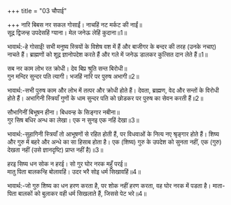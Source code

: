 +++
title = "03 चौपाई"

+++
नारि बिबस नर सकल गोसाईं। नाचहिं नट मर्कट की नाईं॥  
सूद्र द्विजन्ह उपदेसहिं ग्याना। मेल जनेऊ लेहिं कुदाना॥1॥  

भावार्थ:-हे गोसाईं! सभी मनुष्य स्त्रियों के विशेष वश में हैं और बाजीगर के बन्दर की तरह (उनके नचाए) नाचते हैं। ब्राह्मणों को शूद्र ज्ञानोपदेश करते हैं और गले में जनेऊ डालकर कुत्सित दान लेते हैं॥1॥  

सब नर काम लोभ रत क्रोधी। देव बिप्र श्रुति सन्त बिरोधी॥  
गुन मन्दिर सुन्दर पति त्यागी। भजहिं नारि पर पुरुष अभागी॥2॥  

भावार्थ:-सभी पुरुष काम और लोभ में तत्पर और क्रोधी होते हैं। देवता, ब्राह्मण, वेद और सन्तों के विरोधी होते हैं। अभागिनी स्त्रियाँ गुणों के धाम सुन्दर पति को छोडकर पर पुरुष का सेवन करती हैं॥2॥  

सौभागिनीं बिभूषन हीना। बिधवन्ह के सिङ्गार नबीना॥  
गुर सिष बधिर अन्ध का लेखा। एक न सुनइ एक नहिं देखा॥3॥  

भावार्थ:-सुहागिनी स्त्रियाँ तो आभूषणों से रहित होती हैं, पर विधवाओं के नित्य नए श्रृङ्गार होते हैं। शिष्य और गुरु में बहरे और अन्धे का सा हिसाब होता है। एक (शिष्य) गुरु के उपदेश को सुनता नहीं, एक (गुरु) देखता नहीं (उसे ज्ञानदृष्टि) प्राप्त नहीं है)॥3॥  

हरइ सिष्य धन सोक न हरई। सो गुर घोर नरक महुँ परई॥  
मातु पिता बालकन्हि बोलावहिं। उदर भरै सोइ धर्म सिखावहिं॥4॥  

भावार्थ:-जो गुरु शिष्य का धन हरण करता है, पर शोक नहीं हरण करता, वह घोर नरक में पडता है। माता-पिता बालकों को बुलाकर वही धर्म सिखलाते हैं, जिससे पेट भरे॥4॥  
